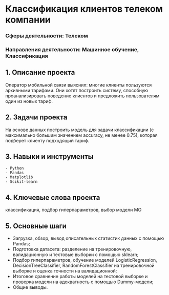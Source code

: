 # Классификация клиентов телеком компании
### Сферы деятельности: Телеком
### Направления деятельности: Машинное обучение, Классификация

## 1. Описание проекта 
Оператор мобильной связи выяснил: многие клиенты пользуются архивными тарифами. Они хотят построить систему, способную проанализировать поведение клиентов и предложить пользователям один из новых тариф.

## 2. Задачи проекта
На основе данных построить модель для задачи классификации (с максимально большим значением accuracy, не менее 0.75), которая подберет клиенту подходящий тариф.

## 3. Навыки и инструменты
    - Python
    - Pandas
    - Matplotlib
    - Scikit-learn

## 4. Ключевые слова проекта
классификация, подбор гиперпараметров, выбор модели МО
    
## 5. Основные шаги 
   - Загрузка, обзор, вывод описательных статистик данных с помощью Pandas;
   - Подготовка датасета: разделение на тренировочную, валидационную и тестовые выборки с помощью sklearn;
   - Подбор гиперпараметров, обучение моделей LogisticRegression, DecisionTreeClassifier, RandomForestClassifier на тренировочной выборке и оценка точности на валидационной; 
   - Итоговое сравнение работы моделей на тестовой выборке и проверка модели на адекватность с помощью Dummy-модели;
   - Общие выводы.
